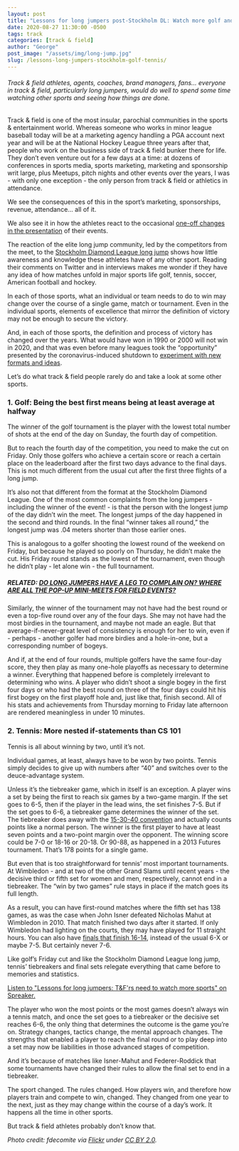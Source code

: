 ```yaml
---
layout: post
title: "Lessons for long jumpers post-Stockholm DL: Watch more golf and tennis"
date: 2020-08-27 11:30:00 -0500
tags: track 
categories: [track & field]
author: "George"
post_image: "/assets/img/long-jump.jpg"
slug: /lessons-long-jumpers-stockholm-golf-tennis/
---
```

<h6>Track & field athletes, agents, coaches, brand managers, fans... everyone in track & field, particularly long jumpers, would do well to spend some time watching other sports and seeing how things are done.</h6>

Track & field is one of the most insular, parochial communities in the sports & entertainment world. Whereas someone who works in minor league baseball today will be at a marketing agency handling a PGA account next year and will be at the National Hockey League three years after that, people who work on the business side of track & field bunker there for life. They don’t even venture out for a few days at a time: at dozens of conferences in sports media, sports marketing, marketing and sponsorship writ large, plus Meetups, pitch nights and other events over the years, I was - with only one exception - the only person from track & field or athletics in attendance.

We see the consequences of this in the sport’s marketing, sponsorships, revenue, attendance... all of it.

We also see it in how the athletes react to the occasional [one-off changes in the presentation](https://stockholm.diamondleague.com/en/lists-results-stockholm/) of their events. 

The reaction of the elite long jump community, led by the competitors from the meet, to the [Stockholm Diamond League long jump](https://www.athleticsweekly.com/diamond-league/long-jump-experiment-falls-short-1039931733/) shows how little awareness and knowledge these athletes have of any other sport. Reading their comments on Twitter and in interviews makes me wonder if they have any idea of how matches unfold in major sports life golf, tennis, soccer, American football and hockey.

In each of those sports, what an individual or team needs to do to win may change over the course of a single game, match or tournament. Even in the individual sports, elements of excellence that mirror the definition of victory may not be enough to secure the victory. 

And, in each of those sports, the definition and process of victory has changed over the years. What would have won in 1990 or 2000 will not win in 2020, and that was even before many leagues took the “opportunity” presented by the coronavirus-induced shutdown to [experiment with new formats and ideas](https://nalathletics.com/blog/2020/03/30/athletics-wants-more-athletes).

Let’s do what track & field people rarely do and take a look at some other sports.

### 1. Golf: Being the best first means being at least average at halfway 

The winner of the golf tournament is the player with the lowest total number of shots at the end of the day on Sunday, the fourth day of competition. 

But to reach the fourth day of the competition, you need to make the cut on Friday. Only those golfers who achieve a certain score or reach a certain place on the leaderboard after the first two days advance to the final days. This is not much different from the usual cut after the first three flights of a long jump.

It’s also not that different from the format at the Stockholm Diamond League. One of the most common complaints from the long jumpers - including the winner of the event! - is that the person with the longest jump of the day didn’t win the meet. The longest jumps of the day happened in the second and third rounds. In the final “winner takes all round,” the longest jump was .04 meters shorter than those earlier ones.

This is analogous to a golfer shooting the lowest round of the weekend on Friday, but because he played so poorly on Thursday, he didn’t make the cut. His Friday round stands as the lowest of the tournament, even though he didn’t play - let alone win - the full tournament. 

##### <STRONG>RELATED: [DO LONG JUMPERS HAVE A LEG TO COMPLAIN ON? WHERE ARE ALL THE POP-UP MINI-MEETS FOR FIELD EVENTS?](https://nalathletics.com/blog/2020/08/24/where-pop-up-meets-jumpers-throwers)</STRONG>

Similarly, the winner of the tournament may not have had the best round or even a top-five round over any of the four days. She may not have had the most birdies in the tournament, and maybe not made an eagle. But that average-if-never-great level of consistency is enough for her to win, even if - perhaps - another golfer had more birdies and a hole-in-one, but a corresponding number of bogeys.

And if, at the end of four rounds, multiple golfers have the same four-day score, they then play as many one-hole playoffs as necessary to determine a winner. Everything that happened before is completely irrelevant to determining who wins. A player who didn’t shoot a single bogey in the first four days or who had the best round on three of the four days could hit his first bogey on the first playoff hole and, just like that, finish second. All of his stats and achievements from Thursday morning to Friday late afternoon are rendered meaningless in under 10 minutes. 

### 2. Tennis: More nested if-statements than CS 101

Tennis is all about winning by two, until it’s not. 

Individual games, at least, always have to be won by two points. Tennis simply decides to give up with numbers after “40” and switches over to the deuce-advantage system. 

Unless it’s the tiebreaker game, which in itself is an exception. A player wins a set by being the first to reach six games by a two-game margin. If the set goes to 6-5, then if the player in the lead wins, the set finishes 7-5. But if the set goes to 6-6, a tiebreaker game determines the winner of the set. The tiebreaker does away with the [15-30-40 convention](https://tenniscompanion.org/tiebreak/#what-are-the-different-kinds-of-tiebreaks) and actually counts points like a normal person. The winner is the first player to have at least seven points and a two-point margin over the opponent. The winning score could be 7-0 or 18-16 or 20-18. Or 90-88, as happened in a 2013 Futures tournament. That’s 178 points for a single game.

But even that is too straightforward for tennis’ most important tournaments. At Wimbledon - and at two of the other Grand Slams until recent years - the decisive third or fifth set for women and men, respectively, cannot end in a tiebreaker. The “win by two games” rule stays in place if the match goes its full length.

As a result, you can have first-round matches where the fifth set has 138 games, as was the case when John Isner defeated Nicholas Mahut at Wimbledon in 2010. That match finished two days after it started. If only Wimbledon had lighting on the courts, they may have played for 11 straight hours. You can also have [finals that finish 16-14](https://www.espn.com/sports/tennis/wimbledon09/news/story?id=4307143), instead of the usual 6-X or maybe 7-5. But certainly never 7-6.

Like golf’s Friday cut and like the Stockholm Diamond League long jump, tennis’ tiebreakers and final sets relegate everything that came before to memories and statistics. 

<a class="spreaker-player" href="https://www.spreaker.com/user/9346696/long-jump-fiasco-t-frs-need-to-watch-mor" data-resource="episode_id=40487067" data-theme="light" data-autoplay="false" data-playlist="false" data-cover="https://d3wo5wojvuv7l.cloudfront.net/images.spreaker.com/original/eef8ff6dd2977b5a2dd845b9257ecf43.jpg" data-width="100%" data-height="200px">Listen to "Lessons for long jumpers: T&amp;F&#039;rs need to watch more sports" on Spreaker.</a><script async src="https://widget.spreaker.com/widgets.js"></script>

The player who won the most points or the most games doesn’t always win a tennis match, and once the set goes to a tiebreaker or the decisive set reaches 6-6, the only thing that determines the outcome is the game you’re on. Strategy changes, tactics change, the mental approach changes. The strengths that enabled a player to reach the final round or to play deep into a set may now be liabilities in those advanced stages of competition.

And it’s because of matches like Isner-Mahut and Federer-Roddick that some tournaments have changed their rules to allow the final set to end in a tiebreaker. 

The sport changed. The rules changed. How players win, and therefore how players train and compete to win, changed. They changed from one year to the next, just as they may change within the course of a day’s work. It happens all the time in other sports. 

But track & field athletes probably don’t know that.

<em>Photo credit: fdecomite via [Flickr](https://flic.kr/p/PvBVK) under [CC BY 2.0](https://creativecommons.org/licenses/by/2.0/).</em>
